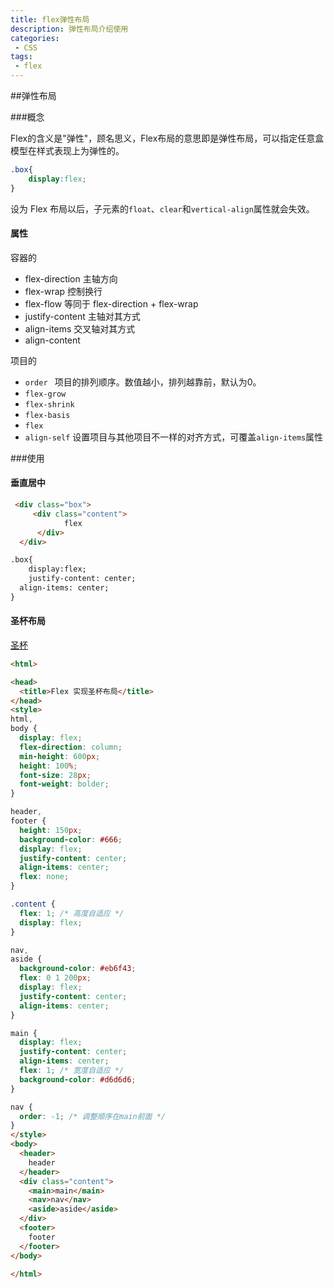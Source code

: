 ```yaml
---
title: flex弹性布局
description: 弹性布局介绍使用
categories:
 - CSS
tags: 
 - flex
---
```


##弹性布局

###概念

Flex的含义是"弹性"，顾名思义，Flex布局的意思即是弹性布局，可以指定任意盒模型在样式表现上为弹性的。

```css
.box{
	display:flex;
}
```

设为 Flex 布局以后，子元素的`float`、`clear`和`vertical-align`属性就会失效。

#### 属性

容器的

- flex-direction    主轴方向
- flex-wrap    控制换行
- flex-flow  等同于   flex-direction + flex-wrap
- justify-content   主轴对其方式
- align-items    交叉轴对其方式
- align-content 

项目的

- `order `    项目的排列顺序。数值越小，排列越靠前，默认为0。
- `flex-grow`
- `flex-shrink`
- `flex-basis`
- `flex`
- `align-self`  设置项目与其他项目不一样的对齐方式，可覆盖`align-items`属性

###使用

#### 垂直居中

```html
 <div class="box">
     <div class="content">
  			flex
      </div>
  </div>

.box{
	display:flex;
	justify-content: center;
  align-items: center;
}

```



#### 圣杯布局

[圣杯](![]({{site.url}}/assets/images/css/shengbei.jpg))

```html
<html>

<head>
  <title>Flex 实现圣杯布局</title>
</head>
<style>
html,
body {
  display: flex;
  flex-direction: column;
  min-height: 600px;
  height: 100%;
  font-size: 28px;
  font-weight: bolder;
}

header,
footer {
  height: 150px;
  background-color: #666;
  display: flex;
  justify-content: center;
  align-items: center;
  flex: none;
}

.content {
  flex: 1; /* 高度自适应 */
  display: flex;
}

nav,
aside {
  background-color: #eb6f43;
  flex: 0 1 200px;
  display: flex;
  justify-content: center;
  align-items: center;
}

main {
  display: flex;
  justify-content: center;
  align-items: center;
  flex: 1; /* 宽度自适应 */
  background-color: #d6d6d6;
}

nav {
  order: -1; /* 调整顺序在main前面 */
}
</style>
<body>
  <header>
    header
  </header>
  <div class="content">
    <main>main</main>
    <nav>nav</nav>
    <aside>aside</aside>
  </div>
  <footer>
    footer
  </footer>
</body>

</html>
```



